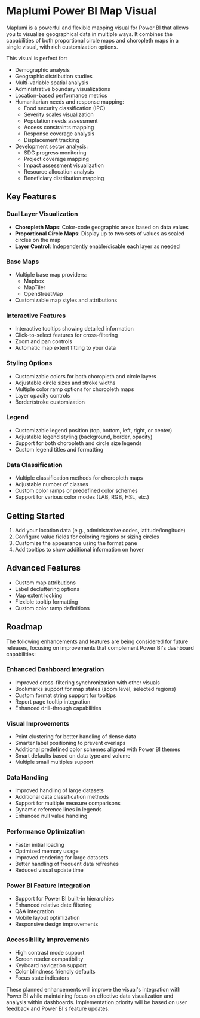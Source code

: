Maplumi Power BI Map Visual
=====================

Maplumi is a powerful and flexible mapping visual for Power BI that allows you to visualize geographical data in multiple ways. It combines the capabilities of both proportional circle maps and choropleth maps in a single visual, with rich customization options.

This visual is perfect for:
- Demographic analysis
- Geographic distribution studies
- Multi-variable spatial analysis
- Administrative boundary visualizations
- Location-based performance metrics
- Humanitarian needs and response mapping:
  - Food security classification (IPC)
  - Severity scales visualization
  - Population needs assessment
  - Access constraints mapping
  - Response coverage analysis
  - Displacement tracking
- Development sector analysis:
  - SDG progress monitoring
  - Project coverage mapping
  - Impact assessment visualization
  - Resource allocation analysis
  - Beneficiary distribution mapping

Key Features
-----------

### Dual Layer Visualization
- **Choropleth Maps**: Color-code geographic areas based on data values
- **Proportional Circle Maps**: Display up to two sets of values as scaled circles on the map
- **Layer Control**: Independently enable/disable each layer as needed

### Base Maps
- Multiple base map providers:
  - Mapbox
  - MapTiler
  - OpenStreetMap
- Customizable map styles and attributions

### Interactive Features
- Interactive tooltips showing detailed information
- Click-to-select features for cross-filtering
- Zoom and pan controls
- Automatic map extent fitting to your data

### Styling Options
- Customizable colors for both choropleth and circle layers
- Adjustable circle sizes and stroke widths
- Multiple color ramp options for choropleth maps
- Layer opacity controls
- Border/stroke customization

### Legend
- Customizable legend position (top, bottom, left, right, or center)
- Adjustable legend styling (background, border, opacity)
- Support for both choropleth and circle size legends
- Custom legend titles and formatting

### Data Classification
- Multiple classification methods for choropleth maps
- Adjustable number of classes
- Custom color ramps or predefined color schemes
- Support for various color modes (LAB, RGB, HSL, etc.)

Getting Started
-------------
1. Add your location data (e.g., administrative codes, latitude/longitude)
2. Configure value fields for coloring regions or sizing circles
3. Customize the appearance using the format pane
4. Add tooltips to show additional information on hover

Advanced Features
---------------
- Custom map attributions
- Label decluttering options
- Map extent locking
- Flexible tooltip formatting
- Custom color ramp definitions

Roadmap
-------

The following enhancements and features are being considered for future releases, focusing on improvements that complement Power BI's dashboard capabilities:

### Enhanced Dashboard Integration
- Improved cross-filtering synchronization with other visuals
- Bookmarks support for map states (zoom level, selected regions)
- Custom format string support for tooltips
- Report page tooltip integration
- Enhanced drill-through capabilities

### Visual Improvements
- Point clustering for better handling of dense data
- Smarter label positioning to prevent overlaps
- Additional predefined color schemes aligned with Power BI themes
- Smart defaults based on data type and volume
- Multiple small multiples support

### Data Handling
- Improved handling of large datasets
- Additional data classification methods
- Support for multiple measure comparisons
- Dynamic reference lines in legends
- Enhanced null value handling

### Performance Optimization
- Faster initial loading
- Optimized memory usage
- Improved rendering for large datasets
- Better handling of frequent data refreshes
- Reduced visual update time

### Power BI Feature Integration
- Support for Power BI built-in hierarchies
- Enhanced relative date filtering
- Q&A integration
- Mobile layout optimization
- Responsive design improvements

### Accessibility Improvements
- High contrast mode support
- Screen reader compatibility
- Keyboard navigation support
- Color blindness friendly defaults
- Focus state indicators

These planned enhancements will improve the visual's integration with Power BI while maintaining focus on effective data visualization and analysis within dashboards. Implementation priority will be based on user feedback and Power BI's feature updates.